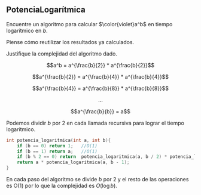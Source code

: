 PotenciaLogarítmica
---
Encuentre un algoritmo para calcular $\color{violet}a^b$ en tiempo logarı́tmico en $b$.

Piense cómo reutilizar los resultados ya calculados.

Justifique la complejidad del algoritmo dado.

```math
a^b = a^{\frac{b}{2}} * a^{\frac{b}{2}}
```
```math
a^{\frac{b}{2}} = a^{\frac{b}{4}} * a^{\frac{b}{4}}
```
```math
a^{\frac{b}{4}} = a^{\frac{b}{8}} * a^{\frac{b}{8}}
```
```math
...
```
```math
a^{\frac{b}{b}} = a
```
Podemos dividir $b$ por 2 en cada llamada recursiva para lograr el tiempo logarítmico.

```C++
int potencia_logaritmica(int a, int b){
    if (b == 0) return 1;   //O(1)
    if (b == 1) return a;   //O(1)
    if (b % 2 == 0) return  potencia_logaritmica(a, b / 2) * potencia_logaritmica(a, b / 2);
    return a * potencia_logaritmica(a, b - 1);
}
```

En cada paso del algoritmo se divide $b$ por 2 y el resto de las operaciones es O(1) por lo que la complejidad es $O(\log b)$.

